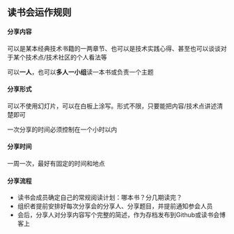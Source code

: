 ## 读书会运作规则


#### 分享内容

可以是某本经典技术书籍的一两章节、也可以是技术实践心得、甚至也可以谈谈对于某个技术点/技术社区的个人看法等

可以**一人**，也可以**多人一小组**读一本书或负责一个主题


#### 分享形式

可以不使用幻灯片，可以在白板上涂写。形式不限，只要能把内容/技术点讲述清楚即可

一次分享的时间必须控制在一个小时以内


#### 分享时间

一周一次，最好有固定的时间和地点


#### 分享流程

- 读书会成员确定自己的常规阅读计划：哪本书？分几期读完？
- 组织者提前安排好每次分享会的分享人、分享题目，并提前通知参会人员
- 会后，分享人对分享内容写个完整的简述，作为存档发布到Github或读书会博客上
